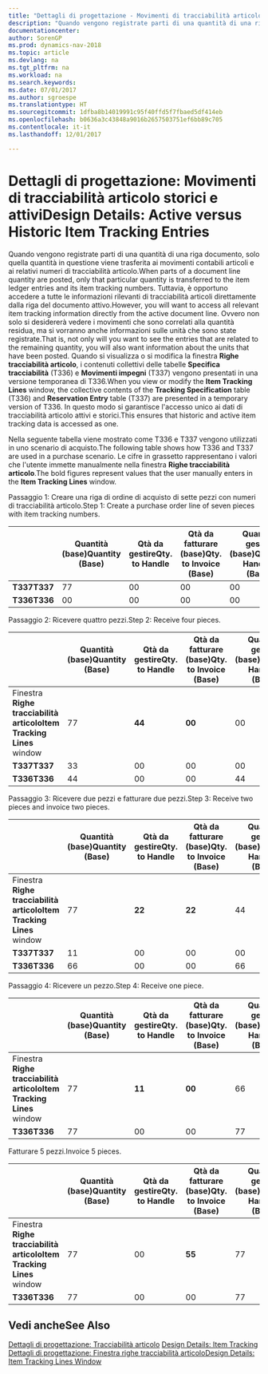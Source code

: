 ```yaml
---
title: "Dettagli di progettazione - Movimenti di tracciabilità articolo storici e attivi"
description: "Quando vengono registrate parti di una quantità di una riga documento, solo quella quantità in questione viene trasferita ai movimenti contabili articoli e ai relativi numeri di tracciabilità articolo. Tuttavia, è opportuno accedere a tutte le informazioni rilevanti di tracciabilità articoli direttamente dalla riga del documento attivo. Ovvero non solo si desidererà vedere i movimenti che sono correlati alla quantità residua, ma si vorranno anche informazioni sulle unità che sono state registrate. Quando si visualizza o si modifica la finestra **Righe tracciabilità articolo**, i contenuti collettivi delle tabelle **Specifica tracciabilità** (T336) e **Movimenti impegni** (T337) vengono presentati in una versione temporanea di T336. In questo modo si garantisce l'accesso unico ai dati di tracciabilità articolo attivi e storici."
documentationcenter: 
author: SorenGP
ms.prod: dynamics-nav-2018
ms.topic: article
ms.devlang: na
ms.tgt_pltfrm: na
ms.workload: na
ms.search.keywords: 
ms.date: 07/01/2017
ms.author: sgroespe
ms.translationtype: HT
ms.sourcegitcommit: 1dfba8b14019991c95f40ffd5f7fbaed5df414eb
ms.openlocfilehash: b0636a3c43848a9016b2657503751ef6bb89c705
ms.contentlocale: it-it
ms.lasthandoff: 12/01/2017

---
```

# <a name="design-details-active-versus-historic-item-tracking-entries"></a><span data-ttu-id="1e0c4-107">Dettagli di progettazione: Movimenti di tracciabilità articolo storici e attivi</span><span class="sxs-lookup"><span data-stu-id="1e0c4-107">Design Details: Active versus Historic Item Tracking Entries</span></span>
<span data-ttu-id="1e0c4-108">Quando vengono registrate parti di una quantità di una riga documento, solo quella quantità in questione viene trasferita ai movimenti contabili articoli e ai relativi numeri di tracciabilità articolo.</span><span class="sxs-lookup"><span data-stu-id="1e0c4-108">When parts of a document line quantity are posted, only that particular quantity is transferred to the item ledger entries and its item tracking numbers.</span></span> <span data-ttu-id="1e0c4-109">Tuttavia, è opportuno accedere a tutte le informazioni rilevanti di tracciabilità articoli direttamente dalla riga del documento attivo.</span><span class="sxs-lookup"><span data-stu-id="1e0c4-109">However, you will want to access all relevant item tracking information directly from the active document line.</span></span> <span data-ttu-id="1e0c4-110">Ovvero non solo si desidererà vedere i movimenti che sono correlati alla quantità residua, ma si vorranno anche informazioni sulle unità che sono state registrate.</span><span class="sxs-lookup"><span data-stu-id="1e0c4-110">That is, not only will you want to see the entries that are related to the remaining quantity, you will also want information about the units that have been posted.</span></span> <span data-ttu-id="1e0c4-111">Quando si visualizza o si modifica la finestra **Righe tracciabilità articolo**, i contenuti collettivi delle tabelle **Specifica tracciabilità** (T336) e **Movimenti impegni** (T337) vengono presentati in una versione temporanea di T336.</span><span class="sxs-lookup"><span data-stu-id="1e0c4-111">When you view or modify the **Item Tracking Lines** window, the collective contents of the **Tracking Specification** table (T336) and **Reservation Entry** table (T337) are presented in a temporary version of T336.</span></span> <span data-ttu-id="1e0c4-112">In questo modo si garantisce l'accesso unico ai dati di tracciabilità articolo attivi e storici.</span><span class="sxs-lookup"><span data-stu-id="1e0c4-112">This ensures that historic and active item tracking data is accessed as one.</span></span>  

 <span data-ttu-id="1e0c4-113">Nella seguente tabella viene mostrato come T336 e T337 vengono utilizzati in uno scenario di acquisto.</span><span class="sxs-lookup"><span data-stu-id="1e0c4-113">The following table shows how T336 and T337 are used in a purchase scenario.</span></span> <span data-ttu-id="1e0c4-114">Le cifre in grassetto rappresentano i valori che l'utente immette manualmente nella finestra **Righe tracciabilità articolo**.</span><span class="sxs-lookup"><span data-stu-id="1e0c4-114">The bold figures represent values that the user manually enters in the **Item Tracking Lines** window.</span></span>  

 <span data-ttu-id="1e0c4-115">Passaggio 1: Creare una riga di ordine di acquisto di sette pezzi con numeri di tracciabilità articolo.</span><span class="sxs-lookup"><span data-stu-id="1e0c4-115">Step 1: Create a purchase order line of seven pieces with item tracking numbers.</span></span>  

||<span data-ttu-id="1e0c4-116">**Quantità (base)**</span><span class="sxs-lookup"><span data-stu-id="1e0c4-116">**Quantity (Base)**</span></span>|<span data-ttu-id="1e0c4-117">**Qtà da gestire**</span><span class="sxs-lookup"><span data-stu-id="1e0c4-117">**Qty. to Handle**</span></span>|<span data-ttu-id="1e0c4-118">**Qtà da fatturare (base)**</span><span class="sxs-lookup"><span data-stu-id="1e0c4-118">**Qty. to Invoice (Base)**</span></span>|<span data-ttu-id="1e0c4-119">**Quantità gestita (base)**</span><span class="sxs-lookup"><span data-stu-id="1e0c4-119">**Quantity Handled (Base)**</span></span>|<span data-ttu-id="1e0c4-120">**Quantità fatturata (base)**</span><span class="sxs-lookup"><span data-stu-id="1e0c4-120">**Quantity Invoiced (Base)**</span></span>|  
|-|----------------------------------------------|--------------------------------------------|------------------------------------------------------|-------------------------------------------------------|--------------------------------------------------------|  
|<span data-ttu-id="1e0c4-121">**T337**</span><span class="sxs-lookup"><span data-stu-id="1e0c4-121">**T337**</span></span>|<span data-ttu-id="1e0c4-122">7</span><span class="sxs-lookup"><span data-stu-id="1e0c4-122">7</span></span>|<span data-ttu-id="1e0c4-123">0</span><span class="sxs-lookup"><span data-stu-id="1e0c4-123">0</span></span>|<span data-ttu-id="1e0c4-124">0</span><span class="sxs-lookup"><span data-stu-id="1e0c4-124">0</span></span>|<span data-ttu-id="1e0c4-125">0</span><span class="sxs-lookup"><span data-stu-id="1e0c4-125">0</span></span>|<span data-ttu-id="1e0c4-126">0</span><span class="sxs-lookup"><span data-stu-id="1e0c4-126">0</span></span>|  
|<span data-ttu-id="1e0c4-127">**T336**</span><span class="sxs-lookup"><span data-stu-id="1e0c4-127">**T336**</span></span>|<span data-ttu-id="1e0c4-128">0</span><span class="sxs-lookup"><span data-stu-id="1e0c4-128">0</span></span>|<span data-ttu-id="1e0c4-129">0</span><span class="sxs-lookup"><span data-stu-id="1e0c4-129">0</span></span>|<span data-ttu-id="1e0c4-130">0</span><span class="sxs-lookup"><span data-stu-id="1e0c4-130">0</span></span>|<span data-ttu-id="1e0c4-131">0</span><span class="sxs-lookup"><span data-stu-id="1e0c4-131">0</span></span>|<span data-ttu-id="1e0c4-132">0</span><span class="sxs-lookup"><span data-stu-id="1e0c4-132">0</span></span>|  

 <span data-ttu-id="1e0c4-133">Passaggio 2: Ricevere quattro pezzi.</span><span class="sxs-lookup"><span data-stu-id="1e0c4-133">Step 2: Receive four pieces.</span></span>  

||<span data-ttu-id="1e0c4-134">**Quantità (base)**</span><span class="sxs-lookup"><span data-stu-id="1e0c4-134">**Quantity (Base)**</span></span>|<span data-ttu-id="1e0c4-135">**Qtà da gestire**</span><span class="sxs-lookup"><span data-stu-id="1e0c4-135">**Qty. to Handle**</span></span>|<span data-ttu-id="1e0c4-136">**Qtà da fatturare (base)**</span><span class="sxs-lookup"><span data-stu-id="1e0c4-136">**Qty. to Invoice (Base)**</span></span>|<span data-ttu-id="1e0c4-137">**Quantità gestita (base)**</span><span class="sxs-lookup"><span data-stu-id="1e0c4-137">**Quantity Handled (Base)**</span></span>|<span data-ttu-id="1e0c4-138">**Quantità fatturata (base)**</span><span class="sxs-lookup"><span data-stu-id="1e0c4-138">**Quantity Invoiced (Base)**</span></span>|  
|-|----------------------------------------------|--------------------------------------------|------------------------------------------------------|-------------------------------------------------------|--------------------------------------------------------|  
|<span data-ttu-id="1e0c4-139">Finestra **Righe tracciabilità articolo**</span><span class="sxs-lookup"><span data-stu-id="1e0c4-139">**Item Tracking Lines** window</span></span>|<span data-ttu-id="1e0c4-140">7</span><span class="sxs-lookup"><span data-stu-id="1e0c4-140">7</span></span>|<span data-ttu-id="1e0c4-141">**4**</span><span class="sxs-lookup"><span data-stu-id="1e0c4-141">**4**</span></span>|<span data-ttu-id="1e0c4-142">**0**</span><span class="sxs-lookup"><span data-stu-id="1e0c4-142">**0**</span></span>|<span data-ttu-id="1e0c4-143">0</span><span class="sxs-lookup"><span data-stu-id="1e0c4-143">0</span></span>|<span data-ttu-id="1e0c4-144">0</span><span class="sxs-lookup"><span data-stu-id="1e0c4-144">0</span></span>|  
|<span data-ttu-id="1e0c4-145">**T337**</span><span class="sxs-lookup"><span data-stu-id="1e0c4-145">**T337**</span></span>|<span data-ttu-id="1e0c4-146">3</span><span class="sxs-lookup"><span data-stu-id="1e0c4-146">3</span></span>|<span data-ttu-id="1e0c4-147">0</span><span class="sxs-lookup"><span data-stu-id="1e0c4-147">0</span></span>|<span data-ttu-id="1e0c4-148">0</span><span class="sxs-lookup"><span data-stu-id="1e0c4-148">0</span></span>|<span data-ttu-id="1e0c4-149">0</span><span class="sxs-lookup"><span data-stu-id="1e0c4-149">0</span></span>|<span data-ttu-id="1e0c4-150">0</span><span class="sxs-lookup"><span data-stu-id="1e0c4-150">0</span></span>|  
|<span data-ttu-id="1e0c4-151">**T336**</span><span class="sxs-lookup"><span data-stu-id="1e0c4-151">**T336**</span></span>|<span data-ttu-id="1e0c4-152">4</span><span class="sxs-lookup"><span data-stu-id="1e0c4-152">4</span></span>|<span data-ttu-id="1e0c4-153">0</span><span class="sxs-lookup"><span data-stu-id="1e0c4-153">0</span></span>|<span data-ttu-id="1e0c4-154">0</span><span class="sxs-lookup"><span data-stu-id="1e0c4-154">0</span></span>|<span data-ttu-id="1e0c4-155">4</span><span class="sxs-lookup"><span data-stu-id="1e0c4-155">4</span></span>|<span data-ttu-id="1e0c4-156">0</span><span class="sxs-lookup"><span data-stu-id="1e0c4-156">0</span></span>|  

 <span data-ttu-id="1e0c4-157">Passaggio 3: Ricevere due pezzi e fatturare due pezzi.</span><span class="sxs-lookup"><span data-stu-id="1e0c4-157">Step 3: Receive two pieces and invoice two pieces.</span></span>  

||<span data-ttu-id="1e0c4-158">**Quantità (base)**</span><span class="sxs-lookup"><span data-stu-id="1e0c4-158">**Quantity (Base)**</span></span>|<span data-ttu-id="1e0c4-159">**Qtà da gestire**</span><span class="sxs-lookup"><span data-stu-id="1e0c4-159">**Qty. to Handle**</span></span>|<span data-ttu-id="1e0c4-160">**Qtà da fatturare (base)**</span><span class="sxs-lookup"><span data-stu-id="1e0c4-160">**Qty. to Invoice (Base)**</span></span>|<span data-ttu-id="1e0c4-161">**Quantità gestita (base)**</span><span class="sxs-lookup"><span data-stu-id="1e0c4-161">**Quantity Handled (Base)**</span></span>|<span data-ttu-id="1e0c4-162">**Quantità fatturata (base)**</span><span class="sxs-lookup"><span data-stu-id="1e0c4-162">**Quantity Invoiced (Base)**</span></span>|  
|-|----------------------------------------------|--------------------------------------------|------------------------------------------------------|-------------------------------------------------------|--------------------------------------------------------|  
|<span data-ttu-id="1e0c4-163">Finestra **Righe tracciabilità articolo**</span><span class="sxs-lookup"><span data-stu-id="1e0c4-163">**Item Tracking Lines** window</span></span>|<span data-ttu-id="1e0c4-164">7</span><span class="sxs-lookup"><span data-stu-id="1e0c4-164">7</span></span>|<span data-ttu-id="1e0c4-165">**2**</span><span class="sxs-lookup"><span data-stu-id="1e0c4-165">**2**</span></span>|<span data-ttu-id="1e0c4-166">**2**</span><span class="sxs-lookup"><span data-stu-id="1e0c4-166">**2**</span></span>|<span data-ttu-id="1e0c4-167">4</span><span class="sxs-lookup"><span data-stu-id="1e0c4-167">4</span></span>|<span data-ttu-id="1e0c4-168">0</span><span class="sxs-lookup"><span data-stu-id="1e0c4-168">0</span></span>|  
|<span data-ttu-id="1e0c4-169">**T337**</span><span class="sxs-lookup"><span data-stu-id="1e0c4-169">**T337**</span></span>|<span data-ttu-id="1e0c4-170">1</span><span class="sxs-lookup"><span data-stu-id="1e0c4-170">1</span></span>|<span data-ttu-id="1e0c4-171">0</span><span class="sxs-lookup"><span data-stu-id="1e0c4-171">0</span></span>|<span data-ttu-id="1e0c4-172">0</span><span class="sxs-lookup"><span data-stu-id="1e0c4-172">0</span></span>|<span data-ttu-id="1e0c4-173">0</span><span class="sxs-lookup"><span data-stu-id="1e0c4-173">0</span></span>|<span data-ttu-id="1e0c4-174">0</span><span class="sxs-lookup"><span data-stu-id="1e0c4-174">0</span></span>|  
|<span data-ttu-id="1e0c4-175">**T336**</span><span class="sxs-lookup"><span data-stu-id="1e0c4-175">**T336**</span></span>|<span data-ttu-id="1e0c4-176">6</span><span class="sxs-lookup"><span data-stu-id="1e0c4-176">6</span></span>|<span data-ttu-id="1e0c4-177">0</span><span class="sxs-lookup"><span data-stu-id="1e0c4-177">0</span></span>|<span data-ttu-id="1e0c4-178">0</span><span class="sxs-lookup"><span data-stu-id="1e0c4-178">0</span></span>|<span data-ttu-id="1e0c4-179">6</span><span class="sxs-lookup"><span data-stu-id="1e0c4-179">6</span></span>|<span data-ttu-id="1e0c4-180">2</span><span class="sxs-lookup"><span data-stu-id="1e0c4-180">2</span></span>|  

 <span data-ttu-id="1e0c4-181">Passaggio 4: Ricevere un pezzo.</span><span class="sxs-lookup"><span data-stu-id="1e0c4-181">Step 4: Receive one piece.</span></span>  

||<span data-ttu-id="1e0c4-182">**Quantità (base)**</span><span class="sxs-lookup"><span data-stu-id="1e0c4-182">**Quantity (Base)**</span></span>|<span data-ttu-id="1e0c4-183">**Qtà da gestire**</span><span class="sxs-lookup"><span data-stu-id="1e0c4-183">**Qty. to Handle**</span></span>|<span data-ttu-id="1e0c4-184">**Qtà da fatturare (base)**</span><span class="sxs-lookup"><span data-stu-id="1e0c4-184">**Qty. to Invoice (Base)**</span></span>|<span data-ttu-id="1e0c4-185">**Quantità gestita (base)**</span><span class="sxs-lookup"><span data-stu-id="1e0c4-185">**Quantity Handled (Base)**</span></span>|<span data-ttu-id="1e0c4-186">**Quantità fatturata (base)**</span><span class="sxs-lookup"><span data-stu-id="1e0c4-186">**Quantity Invoiced (Base)**</span></span>|  
|-|----------------------------------------------|--------------------------------------------|------------------------------------------------------|-------------------------------------------------------|--------------------------------------------------------|  
|<span data-ttu-id="1e0c4-187">Finestra **Righe tracciabilità articolo**</span><span class="sxs-lookup"><span data-stu-id="1e0c4-187">**Item Tracking Lines** window</span></span>|<span data-ttu-id="1e0c4-188">7</span><span class="sxs-lookup"><span data-stu-id="1e0c4-188">7</span></span>|<span data-ttu-id="1e0c4-189">**1**</span><span class="sxs-lookup"><span data-stu-id="1e0c4-189">**1**</span></span>|<span data-ttu-id="1e0c4-190">**0**</span><span class="sxs-lookup"><span data-stu-id="1e0c4-190">**0**</span></span>|<span data-ttu-id="1e0c4-191">6</span><span class="sxs-lookup"><span data-stu-id="1e0c4-191">6</span></span>|<span data-ttu-id="1e0c4-192">2</span><span class="sxs-lookup"><span data-stu-id="1e0c4-192">2</span></span>|  
|<span data-ttu-id="1e0c4-193">**T336**</span><span class="sxs-lookup"><span data-stu-id="1e0c4-193">**T336**</span></span>|<span data-ttu-id="1e0c4-194">7</span><span class="sxs-lookup"><span data-stu-id="1e0c4-194">7</span></span>|<span data-ttu-id="1e0c4-195">0</span><span class="sxs-lookup"><span data-stu-id="1e0c4-195">0</span></span>|<span data-ttu-id="1e0c4-196">0</span><span class="sxs-lookup"><span data-stu-id="1e0c4-196">0</span></span>|<span data-ttu-id="1e0c4-197">7</span><span class="sxs-lookup"><span data-stu-id="1e0c4-197">7</span></span>|<span data-ttu-id="1e0c4-198">2</span><span class="sxs-lookup"><span data-stu-id="1e0c4-198">2</span></span>|  

 <span data-ttu-id="1e0c4-199">Fatturare 5 pezzi.</span><span class="sxs-lookup"><span data-stu-id="1e0c4-199">Invoice 5 pieces.</span></span>  

||<span data-ttu-id="1e0c4-200">**Quantità (base)**</span><span class="sxs-lookup"><span data-stu-id="1e0c4-200">**Quantity (Base)**</span></span>|<span data-ttu-id="1e0c4-201">**Qtà da gestire**</span><span class="sxs-lookup"><span data-stu-id="1e0c4-201">**Qty. to Handle**</span></span>|<span data-ttu-id="1e0c4-202">**Qtà da fatturare (base)**</span><span class="sxs-lookup"><span data-stu-id="1e0c4-202">**Qty. to Invoice (Base)**</span></span>|<span data-ttu-id="1e0c4-203">**Quantità gestita (base)**</span><span class="sxs-lookup"><span data-stu-id="1e0c4-203">**Quantity Handled (Base)**</span></span>|<span data-ttu-id="1e0c4-204">**Quantità fatturata (base)**</span><span class="sxs-lookup"><span data-stu-id="1e0c4-204">**Quantity Invoiced (Base)**</span></span>|  
|-|----------------------------------------------|--------------------------------------------|------------------------------------------------------|-------------------------------------------------------|--------------------------------------------------------|  
|<span data-ttu-id="1e0c4-205">Finestra **Righe tracciabilità articolo**</span><span class="sxs-lookup"><span data-stu-id="1e0c4-205">**Item Tracking Lines** window</span></span>|<span data-ttu-id="1e0c4-206">7</span><span class="sxs-lookup"><span data-stu-id="1e0c4-206">7</span></span>|<span data-ttu-id="1e0c4-207">0</span><span class="sxs-lookup"><span data-stu-id="1e0c4-207">0</span></span>|<span data-ttu-id="1e0c4-208">**5**</span><span class="sxs-lookup"><span data-stu-id="1e0c4-208">**5**</span></span>|<span data-ttu-id="1e0c4-209">7</span><span class="sxs-lookup"><span data-stu-id="1e0c4-209">7</span></span>|<span data-ttu-id="1e0c4-210">2</span><span class="sxs-lookup"><span data-stu-id="1e0c4-210">2</span></span>|  
|<span data-ttu-id="1e0c4-211">**T336**</span><span class="sxs-lookup"><span data-stu-id="1e0c4-211">**T336**</span></span>|<span data-ttu-id="1e0c4-212">7</span><span class="sxs-lookup"><span data-stu-id="1e0c4-212">7</span></span>|<span data-ttu-id="1e0c4-213">0</span><span class="sxs-lookup"><span data-stu-id="1e0c4-213">0</span></span>|<span data-ttu-id="1e0c4-214">0</span><span class="sxs-lookup"><span data-stu-id="1e0c4-214">0</span></span>|<span data-ttu-id="1e0c4-215">7</span><span class="sxs-lookup"><span data-stu-id="1e0c4-215">7</span></span>|<span data-ttu-id="1e0c4-216">7</span><span class="sxs-lookup"><span data-stu-id="1e0c4-216">7</span></span>|  

## <a name="see-also"></a><span data-ttu-id="1e0c4-217">Vedi anche</span><span class="sxs-lookup"><span data-stu-id="1e0c4-217">See Also</span></span>  
 <span data-ttu-id="1e0c4-218">[Dettagli di progettazione: Tracciabilità articolo](design-details-item-tracking.md) </span><span class="sxs-lookup"><span data-stu-id="1e0c4-218">[Design Details: Item Tracking](design-details-item-tracking.md) </span></span>  
 [<span data-ttu-id="1e0c4-219">Dettagli di progettazione: Finestra righe tracciabilità articolo</span><span class="sxs-lookup"><span data-stu-id="1e0c4-219">Design Details: Item Tracking Lines Window</span></span>](design-details-item-tracking-lines-window.md)

